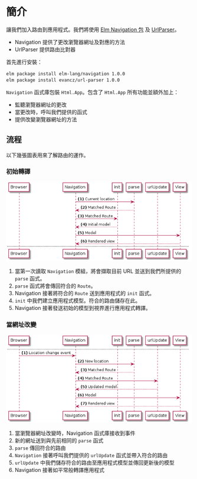 # 簡介

讓我們加入路由到應用程式。我們將使用 [Elm Navigation 包](http://package.elm-lang.org/packages/elm-lang/navigation/) 及 [UrlParser](http://package.elm-lang.org/packages/evancz/url-parser/)。

- Navigation 提供了更改瀏覽器網址及對應的方法
- UrlParser 提供路由比對器

首先進行安裝：

```bash
elm package install elm-lang/navigation 1.0.0
elm package install evancz/url-parser 1.0.0
```

 `Navigation` 函式庫包裝 `Html.App`。包含了 `Html.App` 所有功能並額外加上：

 - 監聽瀏覽器網址的更改
 - 當更改時，呼叫我們提供的函式
 - 提供改變瀏覽器網址的方法

## 流程

以下幾張圖表用來了解路由的運作。

### 初始轉譯

![流程](01-intro.png)

1. 當第一次讀取 `Navigation` 模組，將會擷取目前 URL 並送到我們所提供的 `parse` 函式。
1. `parse` 函式將會傳回符合的 `Route`。
1. Navigation 接著將符合的 `Route` 送到應用程式的 `init` 函式。
1. `init` 中我們建立應用程式模型。符合的路由儲存在此。
1. Navigation 接著發送初始的模型到視界進行應用程式轉譯。

### 當網址改變

![流程](01-intro_001.png)

1. 當瀏覽器網址改變時，Navigation 函式庫接收到事件
1. 新的網址送到與先前相同的 `parse` 函式
1. `parse` 傳回符合的路由
1. `Navigation` 接著呼叫我們提供的 `urlUpdate` 函式並帶入符合的路由
1. `urlUpdate` 中我們儲存符合的路由至應用程式模型並傳回更新後的模型
1. Navigation 接著如平常般轉譯應用程式
